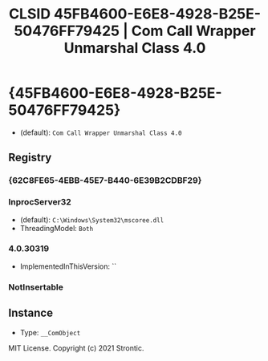 ﻿---
title: "CLSID 45FB4600-E6E8-4928-B25E-50476FF79425 | Com Call Wrapper Unmarshal Class 4.0"
excerpt: What is COM-Object CLSID 45FB4600-E6E8-4928-B25E-50476FF79425?
---

# {45FB4600-E6E8-4928-B25E-50476FF79425}

* (default): `Com Call Wrapper Unmarshal Class 4.0`

## Registry


### {62C8FE65-4EBB-45E7-B440-6E39B2CDBF29}


### InprocServer32

* (default): `C:\Windows\System32\mscoree.dll`
* ThreadingModel: `Both`

### 4.0.30319

* ImplementedInThisVersion: ``

### NotInsertable


## Instance

* Type: `__ComObject`

MIT License. Copyright (c) 2021 Strontic.


